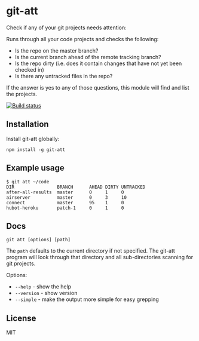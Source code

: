 # git-att

Check if any of your git projects needs attention:

Runs through all your code projects and checks the following:

- Is the repo on the master branch?
- Is the current branch ahead of the remote tracking branch?
- Is the repo dirty (i.e. does it contain changes that have not yet been
  checked in)
- Is there any untracked files in the repo?

If the answer is yes to any of those questions, this module will find
and list the projects.

[![Build status](https://travis-ci.org/watson/git-att.svg?branch=master)](https://travis-ci.org/watson/git-att)

## Installation

Install git-att globally:

```
npm install -g git-att
```

## Example usage

```
$ git att ~/code
DIR                BRANCH      AHEAD DIRTY UNTRACKED
after-all-results  master      0     1     0
airserver          master      0     3     10
connect            master      95    1     0
hubot-heroku       patch-1     0     1     0
```

## Docs

```
git att [options] [path]
```

The `path` defaults to the current directory if not specified. The
git-att program will look through that directory and all sub-directories
scanning for git projects.

Options:

- `--help` - show the help
- `--version` - show version
- `--simple` - make the output more simple for easy grepping

## License

MIT
